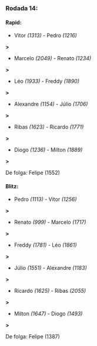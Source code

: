### Rodada 14:

#### Rapid:

* Vitor *(1313)*     -     Pedro *(1216)*

 **>** 
* Marcelo *(2049)*     -     Renato *(1234)*

 **>** 
* Léo *(1933)*     -     Freddy *(1890)*

 **>** 
* Alexandre *(1154)*     -     Júlio *(1706)*

 **>** 
* Ribas *(1623)*     -     Ricardo *(1771)*

 **>** 
* Diogo *(1236)*     -     Milton *(1889)*

 **>** 

De folga: Felipe (1552)

#### Blitz:

* Pedro *(1113)*     -     Vitor *(1256)*

 **>** 
* Renato *(999)*     -     Marcelo *(1717)*

 **>** 
* Freddy *(1781)*     -     Léo *(1861)*

 **>** 
* Júlio *(1551)*     -     Alexandre *(1183)*

 **>** 
* Ricardo *(1625)*     -     Ribas *(2055)*

 **>** 
* Milton *(1647)*     -     Diogo *(1493)*

 **>** 

De folga: Felipe (1387)

